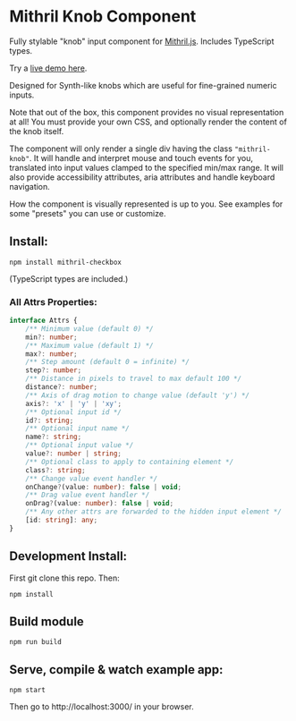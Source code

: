 # Mithril Knob Component

Fully stylable "knob" input component for [Mithril.js](https://mithril.js.org/). Includes TypeScript types.

Try a [live demo here](https://spacejack.github.io/mithril-knob/).

Designed for Synth-like knobs which are useful for fine-grained numeric inputs.

Note that out of the box, this component provides no visual representation at all! You must provide your own CSS, and optionally render the content of the knob itself.

The component will only render a single div having the class `"mithril-knob"`. It will handle and interpret mouse and touch events for you, translated into input values clamped to the specified min/max range. It will also provide accessibility attributes, aria attributes and handle keyboard navigation.

How the component is visually represented is up to you. See examples for some "presets" you can use or customize.

## Install:

    npm install mithril-checkbox

(TypeScript types are included.)

### All Attrs Properties:

```typescript
interface Attrs {
    /** Minimum value (default 0) */
    min?: number;
    /** Maximum value (default 1) */
    max?: number;
    /** Step amount (default 0 = infinite) */
    step?: number;
    /** Distance in pixels to travel to max default 100 */
    distance?: number;
    /** Axis of drag motion to change value (default 'y') */
    axis?: 'x' | 'y' | 'xy';
    /** Optional input id */
    id?: string;
    /** Optional input name */
    name?: string;
    /** Optional input value */
    value?: number | string;
    /** Optional class to apply to containing element */
    class?: string;
    /** Change value event handler */
    onChange?(value: number): false | void;
    /** Drag value event handler */
    onDrag?(value: number): false | void;
    /** Any other attrs are forwarded to the hidden input element */
    [id: string]: any;
}
```

## Development Install:

First git clone this repo. Then:

    npm install

## Build module

    npm run build

## Serve, compile & watch example app:

    npm start

Then go to http://localhost:3000/ in your browser.
